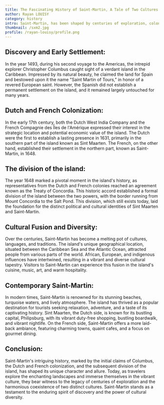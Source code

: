 ```yaml
---
title: The Fascinating History of Saint-Martin, A Tale of Two Cultures
author: Rayan LOUISY
category: history
intro: Saint-Martin, has been shaped by centuries of exploration, colonization, and cultural exchange. From the first sighting by Christopher Columbus to the subsequent claims by the Spanish, Dutch, and French, the island's past is a testament to the complexities of European expansion in the New World. Today, Saint-Martin stands as a captivating blend of Caribbean charm and European influences, with its unique political division reflecting its historical legacy.
thumbnail: /sxm2.jpg
profile: /rayan-louisy/profile.png
---
```


## Discovery and Early Settlement:

In the year 1493, during his second voyage to the Americas, the intrepid explorer Christopher Columbus caught sight of a verdant island in the Caribbean. Impressed by its natural beauty, he claimed the land for Spain and bestowed upon it the name "Saint Martin of Tours," in honor of a revered European saint. However, the Spanish did not establish a permanent settlement on the island, and it remained largely untouched for many years.

## Dutch and French Colonization:

In the early 17th century, both the Dutch West India Company and the French Compagnie des Îles de l'Amérique expressed their interest in the strategic location and potential economic value of the island. The Dutch were the first to establish a lasting presence in 1631, primarily in the southern part of the island known as Sint Maarten. The French, on the other hand, established their settlement in the northern part, known as Saint-Martin, in 1648.

## The division of the island:

The year 1648 marked a pivotal moment in the island's history, as representatives from the Dutch and French colonies reached an agreement known as the Treaty of Concordia. This historic accord established a formal division of the island between the two powers, with the border running from Mount Concordia to the Salt Pond. This division, which still exists today, laid the foundation for the distinct political and cultural identities of Sint Maarten and Saint-Martin.

## Cultural Fusion and Diversity:

Over the centuries, Saint-Martin has become a melting pot of cultures, languages, and traditions. The island's unique geographical location, situated between the Caribbean Sea and the Atlantic Ocean, attracted people from various parts of the world. African, European, and indigenous influences have intertwined, resulting in a vibrant and diverse cultural tapestry. Visitors to Saint-Martin can experience this fusion in the island's cuisine, music, art, and warm hospitality.

## Contemporary Saint-Martin:

In modern times, Saint-Martin is renowned for its stunning beaches, turquoise waters, and lively atmosphere. The island has thrived as a popular destination for tourists seeking relaxation, adventure, and a taste of its captivating history. Sint Maarten, the Dutch side, is known for its bustling capital, Philipsburg, with its vibrant duty-free shopping, bustling boardwalk, and vibrant nightlife. On the French side, Saint-Martin offers a more laid-back ambiance, featuring charming towns, quaint cafes, and a focus on gourmet dining.

## Conclusion:

Saint-Martin's intriguing history, marked by the initial claims of Columbus, the Dutch and French colonization, and the subsequent division of the island, has shaped its unique character and allure. Today, as travelers explore the enchanting landscapes and immerse themselves in the vibrant culture, they bear witness to the legacy of centuries of exploration and the harmonious coexistence of two distinct cultures. Saint-Martin stands as a testament to the enduring spirit of discovery and the power of cultural diversity.
